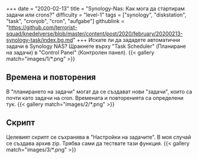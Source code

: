 +++
date = "2020-02-13"
title = "Synology-Nas: Как мога да стартирам задачи или crons?"
difficulty = "level-1"
tags = ["synology", "diskstation", "task", "cronjob", "cron", "aufgabe"]
githublink = "https://github.com/terrorist-squad/knedelverse/blob/master/content/post/2020/february/20200213-synology-task/index.bg.md"
+++
Искате ли да зададете автоматични задачи в Synology NAS? Щракнете върху "Task Scheduler" (Планиране на задачи) в "Control Panel" (Контролен панел).
{{< gallery match="images/1/*.png" >}}

## Времена и повторения
В "планирането на задачи" могат да се създават нови "задачи", които са почти като задачи на cron. Времената и повторенията са определени тук.
{{< gallery match="images/2/*.png" >}}

## Скрипт
Целевият скрипт се съхранява в "Настройки на задачите". В моя случай се създава архив zip. Трябва сами да тествате тази функция.
{{< gallery match="images/3/*.png" >}}
